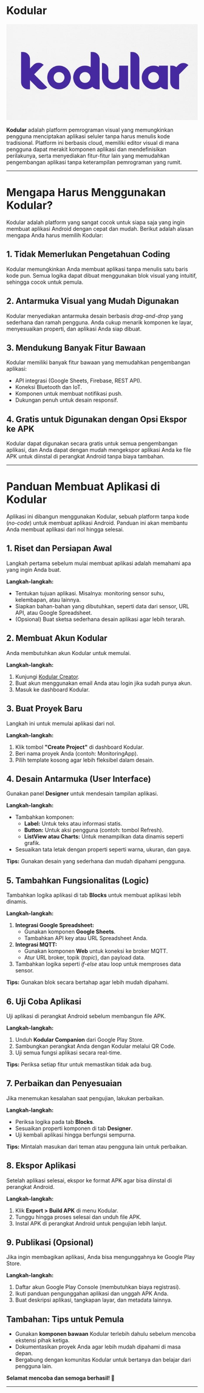 # **Kodular**

<img src="Media/kodular2.jpg">


**Kodular** adalah platform pemrograman visual yang memungkinkan pengguna menciptakan aplikasi seluler tanpa harus menulis kode tradisional. Platform ini berbasis cloud, memiliki editor visual di mana pengguna dapat merakit komponen aplikasi dan mendefinisikan perilakunya, serta menyediakan fitur-fitur lain yang memudahkan pengembangan aplikasi tanpa keterampilan pemrograman yang rumit.

---

# Mengapa Harus Menggunakan Kodular?

Kodular adalah platform yang sangat cocok untuk siapa saja yang ingin membuat aplikasi Android dengan cepat dan mudah. Berikut adalah alasan mengapa Anda harus memilih Kodular:

## 1. Tidak Memerlukan Pengetahuan Coding
Kodular memungkinkan Anda membuat aplikasi tanpa menulis satu baris kode pun. Semua logika dapat dibuat menggunakan blok visual yang intuitif, sehingga cocok untuk pemula.

## 2. Antarmuka Visual yang Mudah Digunakan
Kodular menyediakan antarmuka desain berbasis *drag-and-drop* yang sederhana dan ramah pengguna. Anda cukup menarik komponen ke layar, menyesuaikan properti, dan aplikasi Anda siap dibuat.

## 3. Mendukung Banyak Fitur Bawaan
Kodular memiliki banyak fitur bawaan yang memudahkan pengembangan aplikasi:
- API integrasi (Google Sheets, Firebase, REST API).
- Koneksi Bluetooth dan IoT.
- Komponen untuk membuat notifikasi push.
- Dukungan penuh untuk desain responsif.

## 4. Gratis untuk Digunakan dengan Opsi Ekspor ke APK
Kodular dapat digunakan secara gratis untuk semua pengembangan aplikasi, dan Anda dapat dengan mudah mengekspor aplikasi Anda ke file APK untuk diinstal di perangkat Android tanpa biaya tambahan.

---

# Panduan Membuat Aplikasi di Kodular

Aplikasi ini dibangun menggunakan Kodular, sebuah platform tanpa kode (*no-code*) untuk membuat aplikasi Android. Panduan ini akan membantu Anda membuat aplikasi dari nol hingga selesai.


## 1. Riset dan Persiapan Awal
Langkah pertama sebelum mulai membuat aplikasi adalah memahami apa yang ingin Anda buat.

**Langkah-langkah:**
- Tentukan tujuan aplikasi. Misalnya: monitoring sensor suhu, kelembapan, atau lainnya.
- Siapkan bahan-bahan yang dibutuhkan, seperti data dari sensor, URL API, atau Google Spreadsheet.
- (Opsional) Buat sketsa sederhana desain aplikasi agar lebih terarah.


## 2. Membuat Akun Kodular
Anda membutuhkan akun Kodular untuk memulai.

**Langkah-langkah:**
1. Kunjungi [Kodular Creator](https://creator.kodular.io).
2. Buat akun menggunakan email Anda atau login jika sudah punya akun.
3. Masuk ke dashboard Kodular.


## 3. Buat Proyek Baru
Langkah ini untuk memulai aplikasi dari nol.

**Langkah-langkah:**
1. Klik tombol **"Create Project"** di dashboard Kodular.
2. Beri nama proyek Anda (contoh: MonitoringApp).
3. Pilih template kosong agar lebih fleksibel dalam desain.


## 4. Desain Antarmuka (User Interface)
Gunakan panel **Designer** untuk mendesain tampilan aplikasi.

**Langkah-langkah:**
- Tambahkan komponen:
  - **Label:** Untuk teks atau informasi statis.
  - **Button:** Untuk aksi pengguna (contoh: tombol Refresh).
  - **ListView atau Charts:** Untuk menampilkan data dinamis seperti grafik.
- Sesuaikan tata letak dengan properti seperti warna, ukuran, dan gaya.

**Tips:** Gunakan desain yang sederhana dan mudah dipahami pengguna.


## 5. Tambahkan Fungsionalitas (Logic)
Tambahkan logika aplikasi di tab **Blocks** untuk membuat aplikasi lebih dinamis.

**Langkah-langkah:**
1. **Integrasi Google Spreadsheet:**
   - Gunakan komponen **Google Sheets**.
   - Tambahkan API key atau URL Spreadsheet Anda.
2. **Integrasi MQTT:**
   - Gunakan komponen **Web** untuk koneksi ke broker MQTT.
   - Atur URL broker, topik (*topic*), dan payload data.
3. Tambahkan logika seperti *if-else* atau loop untuk memproses data sensor.

**Tips:** Gunakan blok secara bertahap agar lebih mudah dipahami.


## 6. Uji Coba Aplikasi
Uji aplikasi di perangkat Android sebelum membangun file APK.

**Langkah-langkah:**
1. Unduh **Kodular Companion** dari Google Play Store.
2. Sambungkan perangkat Anda dengan Kodular melalui QR Code.
3. Uji semua fungsi aplikasi secara real-time.

**Tips:** Periksa setiap fitur untuk memastikan tidak ada bug.


## 7. Perbaikan dan Penyesuaian
Jika menemukan kesalahan saat pengujian, lakukan perbaikan.

**Langkah-langkah:**
- Periksa logika pada tab **Blocks**.
- Sesuaikan properti komponen di tab **Designer**.
- Uji kembali aplikasi hingga berfungsi sempurna.

**Tips:** Mintalah masukan dari teman atau pengguna lain untuk perbaikan.


## 8. Ekspor Aplikasi
Setelah aplikasi selesai, ekspor ke format APK agar bisa diinstal di perangkat Android.

**Langkah-langkah:**
1. Klik **Export > Build APK** di menu Kodular.
2. Tunggu hingga proses selesai dan unduh file APK.
3. Instal APK di perangkat Android untuk pengujian lebih lanjut.


## 9. Publikasi (Opsional)
Jika ingin membagikan aplikasi, Anda bisa mengunggahnya ke Google Play Store.

**Langkah-langkah:**
1. Daftar akun Google Play Console (membutuhkan biaya registrasi).
2. Ikuti panduan pengunggahan aplikasi dan unggah APK Anda.
3. Buat deskripsi aplikasi, tangkapan layar, dan metadata lainnya.


## Tambahan: Tips untuk Pemula
- Gunakan **komponen bawaan** Kodular terlebih dahulu sebelum mencoba ekstensi pihak ketiga.
- Dokumentasikan proyek Anda agar lebih mudah dipahami di masa depan.
- Bergabung dengan komunitas Kodular untuk bertanya dan belajar dari pengguna lain.


**Selamat mencoba dan semoga berhasil! 🎉**

---
